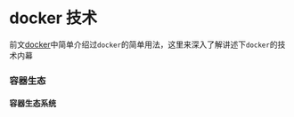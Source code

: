 # docker 技术

前文[docker](https://z.wiki/tech/docker.html#docker)中简单介绍过`docker`的简单用法，这里来深入了解讲述下`docker`的技术内幕


### 容器生态


#### 容器生态系统


